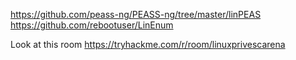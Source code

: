 https://github.com/peass-ng/PEASS-ng/tree/master/linPEAS
https://github.com/rebootuser/LinEnum

Look at this room https://tryhackme.com/r/room/linuxprivescarena